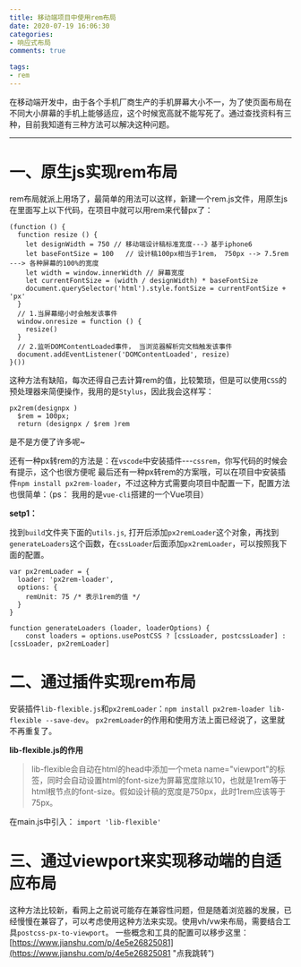 ```yaml
---
title: 移动端项目中使用rem布局
date: 2020-07-19 16:06:30
categories:
- 响应式布局
comments: true

tags:
- rem
---
```


在移动端开发中，由于各个手机厂商生产的手机屏幕大小不一，为了使页面布局在不同大小屏幕的手机上能够适应，这个时候宽高就不能写死了。通过查找资料有三种，目前我知道有三种方法可以解决这种问题。

---

# 一、原生js实现rem布局 #
rem布局就派上用场了，最简单的用法可以这样，新建一个rem.js文件，用原生js在里面写上以下代码，在项目中就可以用rem来代替px了：
```
(function () {
  function resize () {
    let designWidth = 750 // 移动端设计稿标准宽度---》基于iphone6
    let baseFontSize = 100   // 设计稿100px相当于1rem， 750px --> 7.5rem ---> 各种屏幕的100%的宽度
    let width = window.innerWidth // 屏幕宽度
    let currentFontSize = (width / designWidth) * baseFontSize
    document.querySelector('html').style.fontSize = currentFontSize + 'px'
  }
  // 1.当屏幕缩小时会触发该事件
  window.onresize = function () {
    resize()
  }
  // 2.监听DOMContentLoaded事件， 当浏览器解析完文档触发该事件
  document.addEventListener('DOMContentLoaded', resize)
}())
```
这种方法有缺陷，每次还得自己去计算rem的值，比较繁琐，但是可以使用`CSS`的预处理器来简便操作，我用的是`Stylus`，因此我会这样写：
```
px2rem(designpx )
  $rem = 100px;
  return (designpx / $rem )rem
```
是不是方便了许多呢~

还有一种px转rem的方法是：在`vscode`中安装插件---`cssrem`，你写代码的时候会有提示，这个也很方便呢
最后还有一种px转rem的方案哦，可以在项目中安装插件`npm install px2rem-loader`，不过这种方式需要向项目中配置一下，配置方法也很简单：（ps： 我用的是`vue-cli`搭建的一个Vue项目）

**setp1：**

找到`build`文件夹下面的`utils.js`, 打开后添加`px2remLoader`这个对象，再找到`generateLoaders`这个函数，在`cssLoader`后面添加`px2remLoader`，可以按照我下面的配置。

```
var px2remLoader = {
  loader: 'px2rem-loader',
  options: {
    remUnit: 75 /* 表示1rem的值 */
  }
}

function generateLoaders (loader, loaderOptions) {
    const loaders = options.usePostCSS ? [cssLoader, postcssLoader] : [cssLoader, px2remLoader]
```

# 二、通过插件实现rem布局 #
安装插件`lib-flexible.js`和`px2remLoader`：`npm install px2rem-loader lib-flexible --save-dev`。
`px2remLoader`的作用和使用方法上面已经说了，这里就不再重复了。

**lib-flexible.js的作用**

>lib-flexible会自动在html的head中添加一个meta name="viewport"的标签，同时会自动设置html的font-size为屏幕宽度除以10，也就是1rem等于html根节点的font-size。假如设计稿的宽度是750px，此时1rem应该等于75px。

在main.js中引入：
`import 'lib-flexible'`

# 三、通过viewport来实现移动端的自适应布局 #
这种方法比较新，看网上之前说可能存在兼容性问题，但是随着浏览器的发展，已经慢慢在兼容了，可以考虑使用这种方法来实现。使用vh/vw来布局，需要结合工具`postcss-px-to-viewport`。
一些概念和工具的配置可以移步这里：
[https://www.jianshu.com/p/4e5e26825081](https://www.jianshu.com/p/4e5e26825081 "点我跳转")
